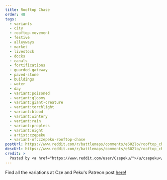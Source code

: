 ```yaml
---
title: Rooftop Chase
order: 48
tags:
  - variants
  - city
  - rooftop-movement
  - festive
  - alleyways
  - market
  - livestock
  - docks
  - canals
  - fortifications
  - guarded-gateway
  - paved-stone
  - buildings
  - water
  - day
  - variant:poisoned
  - variant:gloomy
  - variant:giant-creature
  - variant:torchlight
  - variant:blood
  - variant:wintery
  - variant:rain
  - variant:propless
  - variant:night
  - artist:czepeku
  - variant-of:czepeku-rooftop-chase
postUrl: https://www.reddit.com/r/battlemaps/comments/e602lo/rooftop_chase_16x50/
descUrl: https://www.reddit.com/r/battlemaps/comments/e602lo/rooftop_chase_16x50/f9mu7xq/
credit: >
  Posted by <a href="https://www.reddit.com/user/Czepeku/">/u/czepeku</a> to <a href="https://www.reddit.com/r/battlemaps/">/r/battlemaps</a> in Dec, 2019. <br/> Please support the artist on <a href="https://www.patreon.com/czepeku/posts">Patreon</a> and <a href="https://marketplace.roll20.net/browse/publisher/327/czepeku">Roll20</a>, as well as follow them on <a href="https://twitter.com/czepeku">Twitter</a>, <a href="https://www.artstation.com/czepeku">ArtStation</a>
---
```

Find all the variations at Cze and Peku's Patreon post <a href="https://www.patreon.com/posts/31978269" title="Rooftop Chase by Czepeku on Patreon">here!</a>
